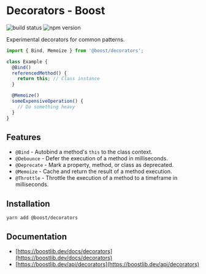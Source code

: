 # Decorators - Boost

![build status](https://img.shields.io/github/actions/workflow/status/milesj/boost/build.yml)
![npm version](https://img.shields.io/npm/v/@boost/decorators)

Experimental decorators for common patterns.

```ts
import { Bind, Memoize } from '@boost/decorators';

class Example {
  @Bind()
  referencedMethod() {
    return this; // Class instance
  }

  @Memoize()
  someExpensiveOperation() {
    // Do something heavy
  }
}
```

## Features

- `@Bind` - Autobind a method's `this` to the class context.
- `@Debounce` - Defer the execution of a method in milliseconds.
- `@Deprecate` - Mark a property, method, or class as deprecated.
- `@Memoize` - Cache and return the result of a method execution.
- `@Throttle` - Throttle the execution of a method to a timeframe in milliseconds.

## Installation

```
yarn add @boost/decorators
```

## Documentation

- [https://boostlib.dev/docs/decorators](https://boostlib.dev/docs/decorators)
- [https://boostlib.dev/api/decorators](https://boostlib.dev/api/decorators)
